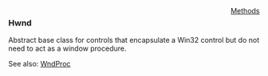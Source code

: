 <div style="float:right"><span class="toplinks"><a href="/suneidoc/User Interfaces/Reference/Hwnd/Methods">Methods</a></span></div>

### Hwnd

Abstract base class for controls that encapsulate a Win32 control but do not need to act as a window procedure.

See also:
[WndProc](<WndProc.md>)